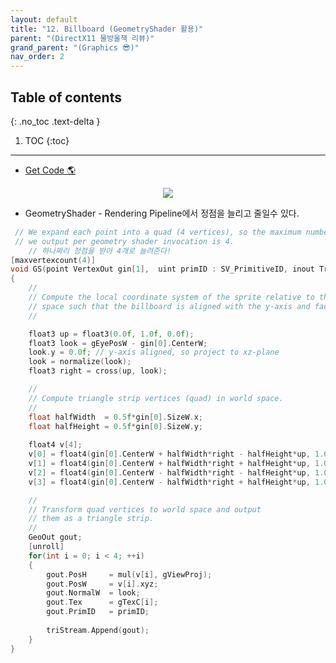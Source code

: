 ```yaml
---
layout: default
title: "12. Billboard (GeometryShader 활용)"
parent: "(DirectX11 물방울책 리뷰)"
grand_parent: "(Graphics 😎)"
nav_order: 2
---
```


## Table of contents
{: .no_toc .text-delta }

1. TOC
{:toc}

---

* [Get Code 🌎](https://github.com/Arthur880708/DirectX11-3d-tutorials/tree/11)

<p align="center">
  <img src="https://taehyungs-programming-blog.github.io/blog/assets/images/graphics/bb/bb-12-1.png"/>
</p>

* GeometryShader - Rendering Pipeline에서 정점을 늘리고 줄일수 있다.

```cpp
 // We expand each point into a quad (4 vertices), so the maximum number of vertices
 // we output per geometry shader invocation is 4.
    // 하나짜리 정점을 받아 4개로 늘려준다!
[maxvertexcount(4)]
void GS(point VertexOut gin[1],  uint primID : SV_PrimitiveID, inout TriangleStream<GeoOut> triStream)
{	
	//
	// Compute the local coordinate system of the sprite relative to the world
	// space such that the billboard is aligned with the y-axis and faces the eye.
	//

	float3 up = float3(0.0f, 1.0f, 0.0f);
	float3 look = gEyePosW - gin[0].CenterW;
	look.y = 0.0f; // y-axis aligned, so project to xz-plane
	look = normalize(look);
	float3 right = cross(up, look);

	//
	// Compute triangle strip vertices (quad) in world space.
	//
	float halfWidth  = 0.5f*gin[0].SizeW.x;
	float halfHeight = 0.5f*gin[0].SizeW.y;
	
	float4 v[4];
	v[0] = float4(gin[0].CenterW + halfWidth*right - halfHeight*up, 1.0f);
	v[1] = float4(gin[0].CenterW + halfWidth*right + halfHeight*up, 1.0f);
	v[2] = float4(gin[0].CenterW - halfWidth*right - halfHeight*up, 1.0f);
	v[3] = float4(gin[0].CenterW - halfWidth*right + halfHeight*up, 1.0f);

	//
	// Transform quad vertices to world space and output 
	// them as a triangle strip.
	//
	GeoOut gout;
	[unroll]
	for(int i = 0; i < 4; ++i)
	{
		gout.PosH     = mul(v[i], gViewProj);
		gout.PosW     = v[i].xyz;
		gout.NormalW  = look;
		gout.Tex      = gTexC[i];
		gout.PrimID   = primID;
		
		triStream.Append(gout);
	}
}
```
